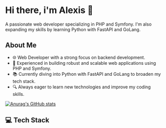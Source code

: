# Hi there, i'm Alexis 👋

A passionate web developer specializing in PHP and Symfony. I'm also expanding my skills by learning Python with FastAPI and GoLang.

## About Me

- 🌐 Web Developer with a strong focus on backend development.
- 💼 Experienced in building robust and scalable web applications using PHP and Symfony.
- 📚 Currently diving into Python with FastAPI and GoLang to broaden my tech stack.
- 🔍 Always eager to learn new technologies and improve my coding skills.

[![Anurag's GitHub stats](https://github-readme-stats.vercel.app/api?username=Alexis3386)](https://github.com/anuraghazra/github-readme-stats)

## 💻 Tech Stack

